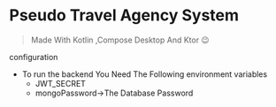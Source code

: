 # Pseudo Travel Agency System 
> Made With Kotlin ,Compose Desktop And Ktor 😉

configuration
 - To run the backend You Need The Following environment variables
   - JWT_SECRET
   - mongoPassword->The Database Password
